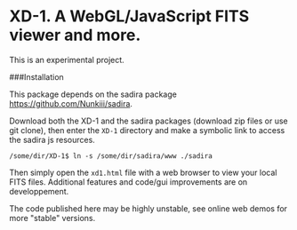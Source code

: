 XD-1. A WebGL/JavaScript FITS viewer and more.
============

This is an experimental project. 

###Installation 

This package depends on the sadira package https://github.com/Nunkiii/sadira. 

Download both the XD-1 and the sadira packages (download zip files or use git clone), then enter the `XD-1` directory and make a symbolic link to access the sadira js resources.

    /some/dir/XD-1$ ln -s /some/dir/sadira/www ./sadira

Then simply open the `xd1.html` file with a web browser to view your local FITS files. Additional features and code/gui improvements are on developpement. 

The code published here may be highly unstable, see online web demos for more "stable" versions.

